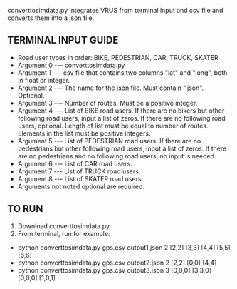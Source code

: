 converttosimdata.py integrates VRUS from terminal input and csv file and converts them into a json file.

## TERMINAL INPUT GUIDE
* Road user types in order: BIKE, PEDESTRIAN, CAR, TRUCK, SKATER
* Argument 0 --- converttosimdata.py
* Argument 1 --- csv file that contains two columns "lat" and "long", both in float or integer.
* Argument 2 --- The name for the json file. Must contain ".json". Optional.
* Argument 3 --- Number of routes. Must be a positive integer.
* Argument 4 --- List of BIKE road users. If there are no bikers but other following road users, input a list of zeros. If there are no following road users, optional. Length of list must be equal to number of routes. Elements in the list must be positive integers.
* Argument 5 --- List of PEDESTRIAN road users. If there are no pedestrians but other following road users, input a list of zeros. If there are no pedestrians and no following road users, no input is needed.
* Argument 6 --- List of CAR road users.
* Argument 7 --- List of TRUCK road users.
* Argument 8 --- List of SKATER road users.
* Arguments not noted optional are required.

## TO RUN
1. Download converttosimdata.py.
2. From terminal, run for example:
  * python converttosimdata.py gps.csv output1.json 2 [2,2] [3,3] [4,4] [5,5] [6,6]
  * python converttosimdata.py gps.csv output2.json 2 [2,2] [0,0] [4,4]
  * python converttosimdata.py gps.csv output3.json 3 [0,0,0] [3,3,0] [0,0,0] [1,0,1]
